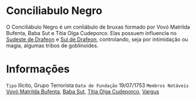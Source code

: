 <!-- TITLE: Conciliabulo Negro -->
<!-- SUBTITLE: Visão geral sobre Conciliabulo Negro -->

# Conciliabulo Negro
O Conciliábulo Negro é um conliábulo de bruxas formado por Vovó Matrilda Bufenta, Baba Sut e Titia Olga Cudeporco. Elas possuem influencia no [Sudeste de Drafeon](http://localhost/lugares/plano-material/drafeon/sudeste-de-drafeon#sudeste-de-drafeon) e [Sul de Drafeon](http://localhost/lugares/plano-material/drafeon/sul-de-drafeon#sul-de-drafeon), controlando, seja por intimidação ou magia, algumas tribos de goblinoides.

# Informações
`Tipo` Ilícito, Grupo Terrorista
`Data de Fundação` 19/07/1753
`Membros Notáveis` [Vovó Matrilda Bufenta](http://localhost/individuos/vovo-matrilda-bufenta#vovo-matrilda-bufenta), [Baba Sut](http://localhost/individuos/baba-sut#baba-sut), [Titia Olga Cudeporco](http://localhost/individuos/titia-olga-cudeporco#titia-olga-cudeporca), [Vargus](http://localhost/individuos/vargus#vargus)


